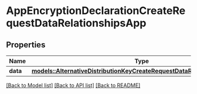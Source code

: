 # AppEncryptionDeclarationCreateRequestDataRelationshipsApp

## Properties

Name | Type | Description | Notes
------------ | ------------- | ------------- | -------------
**data** | [**models::AlternativeDistributionKeyCreateRequestDataRelationshipsAppData**](AlternativeDistributionKeyCreateRequest_data_relationships_app_data.md) |  | 

[[Back to Model list]](../README.md#documentation-for-models) [[Back to API list]](../README.md#documentation-for-api-endpoints) [[Back to README]](../README.md)


